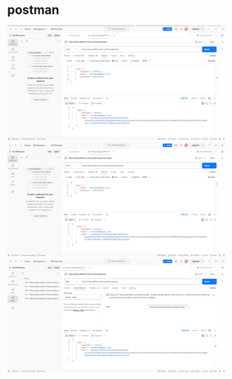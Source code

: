 # postman
![Регистрация](https://github.com/snmka/postman/blob/main/1.PNG)
![Авторизация](https://github.com/snmka/postman/blob/main/2.PNG)
![Получение информации о пользователе](https://github.com/snmka/postman/blob/main/3.PNG)
